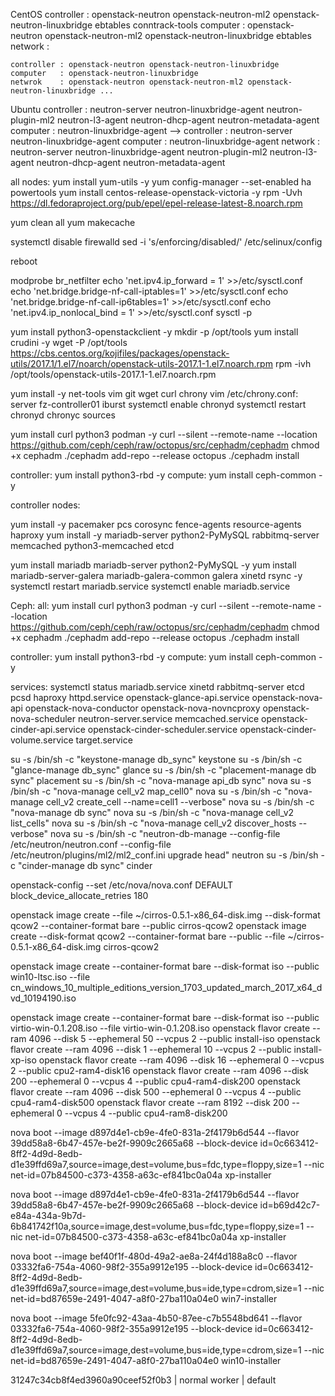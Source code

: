 CentOS
	controller : openstack-neutron openstack-neutron-ml2 openstack-neutron-linuxbridge ebtables conntrack-tools
	computer   : openstack-neutron openstack-neutron-ml2 openstack-neutron-linuxbridge ebtables
	network    : 
	
	controller : openstack-neutron openstack-neutron-linuxbridge
	computer   : openstack-neutron-linuxbridge
	netwrok    : openstack-neutron openstack-neutron-ml2 openstack-neutron-linuxbridge ...



Ubuntu
	controller : neutron-server neutron-linuxbridge-agent neutron-plugin-ml2 neutron-l3-agent neutron-dhcp-agent  neutron-metadata-agent
	computer   : neutron-linuxbridge-agent
-->
	controller : neutron-server neutron-linuxbridge-agent
	computer   : neutron-linuxbridge-agent
	network    : neutron-server neutron-linuxbridge-agent neutron-plugin-ml2 neutron-l3-agent neutron-dhcp-agent  neutron-metadata-agent
	
all nodes:
yum install yum-utils -y 
yum config-manager --set-enabled ha powertools
yum install centos-release-openstack-victoria -y
rpm -Uvh https://dl.fedoraproject.org/pub/epel/epel-release-latest-8.noarch.rpm

yum clean all
yum makecache

systemctl disable firewalld
sed -i 's/enforcing/disabled/' /etc/selinux/config

reboot

modprobe br_netfilter
echo 'net.ipv4.ip_forward = 1' >>/etc/sysctl.conf
echo 'net.bridge.bridge-nf-call-iptables=1' >>/etc/sysctl.conf
echo 'net.bridge.bridge-nf-call-ip6tables=1'  >>/etc/sysctl.conf
echo 'net.ipv4.ip_nonlocal_bind = 1' >>/etc/sysctl.conf
sysctl -p



yum install python3-openstackclient -y
mkdir -p /opt/tools
yum install crudini -y
wget -P /opt/tools https://cbs.centos.org/kojifiles/packages/openstack-utils/2017.1/1.el7/noarch/openstack-utils-2017.1-1.el7.noarch.rpm
rpm -ivh /opt/tools/openstack-utils-2017.1-1.el7.noarch.rpm

yum install -y net-tools vim git wget curl chrony
vim /etc/chrony.conf: server fz-controller01 iburst
systemctl enable chronyd
systemctl restart chronyd
chronyc sources


yum install curl python3 podman -y
curl --silent --remote-name --location https://github.com/ceph/ceph/raw/octopus/src/cephadm/cephadm
chmod +x cephadm
./cephadm add-repo --release octopus
./cephadm install

controller: yum install python3-rbd -y
compute: yum install ceph-common -y




controller nodes:

yum install -y pacemaker pcs corosync fence-agents resource-agents haproxy
yum install -y mariadb-server python2-PyMySQL rabbitmq-server memcached python3-memcached etcd

yum install mariadb mariadb-server python2-PyMySQL -y
yum install mariadb-server-galera mariadb-galera-common galera xinetd rsync -y
systemctl restart mariadb.service
systemctl enable mariadb.service


Ceph:
all:
yum install curl python3 podman -y
curl --silent --remote-name --location https://github.com/ceph/ceph/raw/octopus/src/cephadm/cephadm
chmod +x cephadm
./cephadm add-repo --release octopus
./cephadm install

controller: yum install python3-rbd -y
compute: yum install ceph-common -y

	
services:
systemctl status mariadb.service xinetd rabbitmq-server etcd pcsd haproxy httpd.service openstack-glance-api.service openstack-nova-api openstack-nova-conductor openstack-nova-novncproxy openstack-nova-scheduler neutron-server.service memcached.service openstack-cinder-api.service openstack-cinder-scheduler.service openstack-cinder-volume.service target.service


su -s /bin/sh -c "keystone-manage db_sync" keystone
su -s /bin/sh -c "glance-manage db_sync" glance
su -s /bin/sh -c "placement-manage db sync" placement
su -s /bin/sh -c "nova-manage api_db sync" nova
su -s /bin/sh -c "nova-manage cell_v2 map_cell0" nova
su -s /bin/sh -c "nova-manage cell_v2 create_cell --name=cell1 --verbose" nova
su -s /bin/sh -c "nova-manage db sync" nova
su -s /bin/sh -c "nova-manage cell_v2 list_cells" nova
su -s /bin/sh -c "nova-manage cell_v2 discover_hosts --verbose" nova
su -s /bin/sh -c "neutron-db-manage --config-file /etc/neutron/neutron.conf --config-file /etc/neutron/plugins/ml2/ml2_conf.ini upgrade head" neutron
su -s /bin/sh -c "cinder-manage db sync" cinder




openstack-config --set /etc/nova/nova.conf DEFAULT block_device_allocate_retries 180











openstack image create --file ~/cirros-0.5.1-x86_64-disk.img --disk-format qcow2 --container-format bare --public cirros-qcow2
openstack image create --disk-format qcow2 --container-format bare --public --file ~/cirros-0.5.1-x86_64-disk.img cirros-qcow2


openstack image create --container-format bare --disk-format iso --public win10-ltsc.iso  --file cn_windows_10_multiple_editions_version_1703_updated_march_2017_x64_dvd_10194190.iso 

openstack image create --container-format bare --disk-format iso --public virtio-win-0.1.208.iso  --file virtio-win-0.1.208.iso 
openstack flavor create --ram 4096 --disk 5 --ephemeral 50 --vcpus 2 --public install-iso
openstack flavor create --ram 4096 --disk 1 --ephemeral 10 --vcpus 2 --public install-xp-iso
openstack flavor create --ram 4096 --disk 16 --ephemeral 0 --vcpus 2 --public cpu2-ram4-disk16
openstack flavor create --ram 4096 --disk 200 --ephemeral 0 --vcpus 4 --public cpu4-ram4-disk200
openstack flavor create --ram 4096 --disk 500 --ephemeral 0 --vcpus 4 --public cpu4-ram4-disk500
openstack flavor create --ram 8192 --disk 200 --ephemeral 0 --vcpus 4 --public cpu4-ram8-disk200

nova boot --image d897d4e1-cb9e-4fe0-831a-2f4179b6d544 --flavor 39dd58a8-6b47-457e-be2f-9909c2665a68 --block-device id=0c663412-8ff2-4d9d-8edb-d1e39ffd69a7,source=image,dest=volume,bus=fdc,type=floppy,size=1 --nic net-id=07b84500-c373-4358-a63c-ef841bc0a04a xp-installer

nova boot --image d897d4e1-cb9e-4fe0-831a-2f4179b6d544 --flavor 39dd58a8-6b47-457e-be2f-9909c2665a68 --block-device id=b69d42c7-e84a-434a-9b7d-6b841742f10a,source=image,dest=volume,bus=fdc,type=floppy,size=1 --nic net-id=07b84500-c373-4358-a63c-ef841bc0a04a xp-installer


nova boot --image bef40f1f-480d-49a2-ae8a-24f4d188a8c0 --flavor 03332fa6-754a-4060-98f2-355a9912e195 --block-device id=0c663412-8ff2-4d9d-8edb-d1e39ffd69a7,source=image,dest=volume,bus=ide,type=cdrom,size=1 --nic net-id=bd87659e-2491-4047-a8f0-27ba110a04e0 win7-installer


nova boot --image 5fe0fc92-43aa-4b50-87ee-c7b5548bd641 --flavor 03332fa6-754a-4060-98f2-355a9912e195 --block-device id=0c663412-8ff2-4d9d-8edb-d1e39ffd69a7,source=image,dest=volume,bus=ide,type=cdrom,size=1 --nic net-id=bd87659e-2491-4047-a8f0-27ba110a04e0 win10-installer

31247c34cb8f4ed3960a90ceef52f0b3 | normal worker | default
